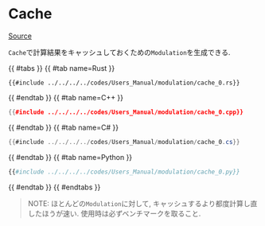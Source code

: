 # Cache
[Source](https://github.com/shinolab/autd3-rs/blob/v33.0.0/autd3/src/datagram/modulation/cache.rs)

`Cache`で計算結果をキャッシュしておくための`Modulation`を生成できる.

{{ #tabs }}
{{ #tab name=Rust }}
```rust,edition2024
{{#include ../../../../codes/Users_Manual/modulation/cache_0.rs}}
```
{{ #endtab }}
{{ #tab name=C++ }}
```cpp
{{#include ../../../../codes/Users_Manual/modulation/cache_0.cpp}}
```
{{ #endtab }}
{{ #tab name=C# }}
```cs
{{#include ../../../../codes/Users_Manual/modulation/cache_0.cs}}
```
{{ #endtab }}
{{ #tab name=Python }}
```python
{{#include ../../../../codes/Users_Manual/modulation/cache_0.py}}
```
{{ #endtab }}
{{ #endtabs }}

> NOTE: ほとんどの`Modulation`に対して, キャッシュするより都度計算し直したほうが速い. 使用時は必ずベンチマークを取ること.

